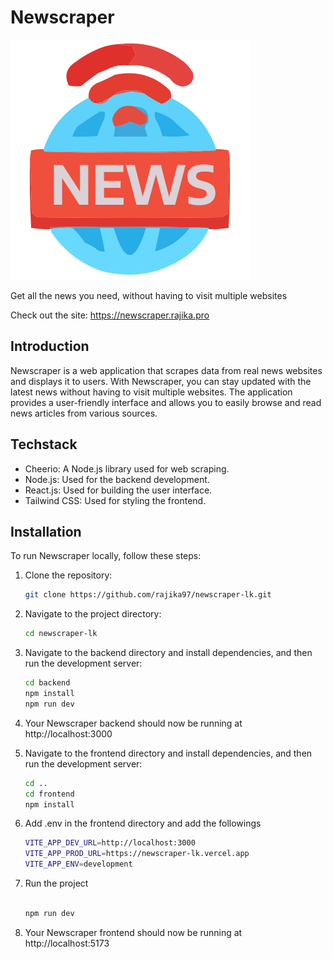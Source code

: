 # Newscraper

![Newscraper Logo](/frontend/src/assets/Newscraper%20Logo.svg)

Get all the news you need, without having to visit multiple websites

Check out the site: https://newscraper.rajika.pro

## Introduction

Newscraper is a web application that scrapes data from real news websites and displays it to users. With Newscraper, you can stay updated with the latest news without having to visit multiple websites. The application provides a user-friendly interface and allows you to easily browse and read news articles from various sources.

## Techstack

- Cheerio: A Node.js library used for web scraping.
- Node.js: Used for the backend development.
- React.js: Used for building the user interface.
- Tailwind CSS: Used for styling the frontend.

## Installation

To run Newscraper locally, follow these steps:

1. Clone the repository:

   ```bash
   git clone https://github.com/rajika97/newscraper-lk.git

   ```

2. Navigate to the project directory:

   ```bash
   cd newscraper-lk

   ```

3. Navigate to the backend directory and install dependencies, and then run the development server:

   ```bash
   cd backend
   npm install
   npm run dev

   ```

4. Your Newscraper backend should now be running at http://localhost:3000

5. Navigate to the frontend directory and install dependencies, and then run the development server:

   ```bash
   cd ..
   cd frontend
   npm install

   ```

6. Add .env in the frontend directory and add the followings

   ```bash
   VITE_APP_DEV_URL=http://localhost:3000
   VITE_APP_PROD_URL=https://newscraper-lk.vercel.app
   VITE_APP_ENV=development

   ```

7. Run the project

   ```bash

   npm run dev

   ```

8. Your Newscraper frontend should now be running at http://localhost:5173
